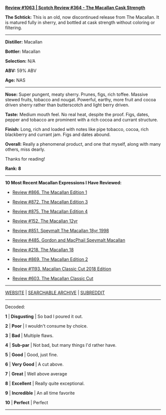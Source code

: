 
[**Review #1063 | Scotch Review #364 - The Macallan Cask Strength**]( https://t8ke.review/review-1063-the-macallan-cask-strength/)

**The Schtick:** This is an old, now discontinued release from The Macallan. It is matured fully in sherry, and bottled at cask strength without coloring or filtering. 

-----

**Distiller:** Macallan

**Bottler:** Macallan

**Selection:** N/A

**ABV:**  59% ABV

**Age:** NAS 

-----

**Nose:**  Super pungent, meaty sherry. Prunes, figs, rich toffee. Massive stewed fruits, tobacco and nougat. Powerful, earthy, more fruit and cocoa driven sherry rather than butterscotch and light berry driven. 

**Taste:** Medium mouth feel. No real heat, despite the proof. Figs, dates, pepper and tobacco are prominent with a rich cocoa and currant structure. 

**Finish:** Long, rich and loaded with notes like pipe tobacco, cocoa, rich blackberry and currant jam. Figs and dates abound. 

**Overall:** Really a phenomenal product, and one that myself, along with many others, miss dearly. 

Thanks for reading!

**Rank: 8**

----- 

**10 Most Recent Macallan Expressions I Have Reviewed:** 

- [Review #866. The Macallan Edition 1]( https://t8ke.review/review-866-the-macallan-edition-no-1/) 

- [Review #872. The Macallan Edition 3]( https://t8ke.review/review-872-the-macallan-edition-no-3/) 

- [Review #875. The Macallan Edition 4]( https://t8ke.review/review-875-the-macallan-edition-no-4/) 

- [Review #152. The Macallan 12yr]( https://t8ke.review/review-152-the-macallan-12yr/) 

- [Review #851. Speymalt The Macallan 18yr 1998]( https://t8ke.review/review-851-the-macallan-18yr-speymalt-1998/) 

- [Review #485. Gordon and MacPhail Speymalt Macallan]( https://t8ke.review/review-485-speymalt-macallan-gordon-macphail-9yr/) 

- [Review #218. The Macallan 18]( https://t8ke.review/review-218-the-macallan-18/) 

- [Review #869. The Macallan Edition 2]( https://t8ke.review/review-869-the-macallan-edition-no-2/) 

- [Review #1193. Macallan Classic Cut 2018 Edition]( https://t8ke.review/review-1193-macallan-classic-cut-2018-edition/) 

- [Review #603. The Macallan Classic Cut]( https://t8ke.review/review-603-the-macallan-classic-cut/) 

-----

[WEBSITE](https://t8ke.review) | [SEARCHABLE ARCHIVE](https://t8ke.review/review-archive/) | [SUBREDDIT](https://reddit.com/r/t8kereviews)

-----

Decoded:

**1** | **Disgusting** | So bad I poured it out.

**2** | **Poor** | I wouldn't consume by choice.

**3** | **Bad** | Multiple flaws.

**4** | **Sub-par** | Not bad, but many things I'd rather have.

**5** | **Good** | Good, just fine.

**6** | **Very Good** | A cut above.

**7** | **Great** | Well above average

**8** | **Excellent** | Really quite exceptional.

**9** | **Incredible** | An all time favorite

**10** | **Perfect** | Perfect

----

